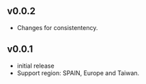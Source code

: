 ## v0.0.2

* Changes for consistentency.

## v0.0.1

* initial release
* Support region: SPAIN, Europe and Taiwan.